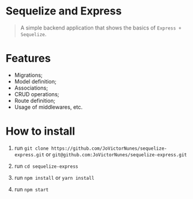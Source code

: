 # Sequelize and Express

> A simple backend application that shows the basics of ```Express + Sequelize```.

# Features

- Migrations;
- Model definition;
- Associations;
- CRUD operations;
- Route definition;
- Usage of middlewares, etc.

# How to install

1. run ```git clone https://github.com/JoVictorNunes/sequelize-express.git``` or ```git@github.com:JoVictorNunes/sequelize-express.git```

2. run ```cd sequelize-express```
3. run ```npm install``` or ```yarn install```
4. run ```npm start```